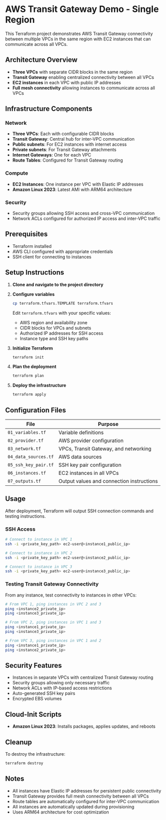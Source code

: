 # AWS Transit Gateway Demo - Single Region

This Terraform project demonstrates AWS Transit Gateway connectivity between multiple VPCs in the same region with EC2 instances that can communicate across all VPCs.

## Architecture Overview

- **Three VPCs** with separate CIDR blocks in the same region
- **Transit Gateway** enabling centralized connectivity between all VPCs
- **EC2 instances** in each VPC with public IP addresses
- **Full mesh connectivity** allowing instances to communicate across all VPCs

## Infrastructure Components

### Network
- **Three VPCs**: Each with configurable CIDR blocks
- **Transit Gateway**: Central hub for inter-VPC communication
- **Public subnets**: For EC2 instances with internet access
- **Private subnets**: For Transit Gateway attachments
- **Internet Gateways**: One for each VPC
- **Route Tables**: Configured for Transit Gateway routing

### Compute
- **EC2 Instances**: One instance per VPC with Elastic IP addresses
- **Amazon Linux 2023**: Latest AMI with ARM64 architecture

### Security
- Security groups allowing SSH access and cross-VPC communication
- Network ACLs configured for authorized IP access and inter-VPC traffic

## Prerequisites

- Terraform installed
- AWS CLI configured with appropriate credentials
- SSH client for connecting to instances

## Setup Instructions

1. **Clone and navigate to the project directory**

2. **Configure variables**
   ```bash
   cp terraform.tfvars.TEMPLATE terraform.tfvars
   ```
   Edit `terraform.tfvars` with your specific values:
   - AWS region and availability zone
   - CIDR blocks for VPCs and subnets
   - Authorized IP addresses for SSH access
   - Instance type and SSH key paths

3. **Initialize Terraform**
   ```bash
   terraform init
   ```

4. **Plan the deployment**
   ```bash
   terraform plan
   ```

5. **Deploy the infrastructure**
   ```bash
   terraform apply
   ```

## Configuration Files

| File | Purpose |
|------|---------|
| `01_variables.tf` | Variable definitions |
| `02_provider.tf` | AWS provider configuration |
| `03_network.tf` | VPCs, Transit Gateway, and networking |
| `04_data_sources.tf` | AWS data sources |
| `05_ssh_key_pair.tf` | SSH key pair configuration |
| `06_instances.tf` | EC2 instances in all VPCs |
| `07_outputs.tf` | Output values and connection instructions |

## Usage

After deployment, Terraform will output SSH connection commands and testing instructions.

### SSH Access
```bash
# Connect to instance in VPC 1
ssh -i <private_key_path> ec2-user@<instance1_public_ip>

# Connect to instance in VPC 2
ssh -i <private_key_path> ec2-user@<instance2_public_ip>

# Connect to instance in VPC 3
ssh -i <private_key_path> ec2-user@<instance3_public_ip>
```

### Testing Transit Gateway Connectivity
From any instance, test connectivity to instances in other VPCs:

```bash
# From VPC 1, ping instances in VPC 2 and 3
ping <instance2_private_ip>
ping <instance3_private_ip>

# From VPC 2, ping instances in VPC 1 and 3
ping <instance1_private_ip>
ping <instance3_private_ip>

# From VPC 3, ping instances in VPC 1 and 2
ping <instance1_private_ip>
ping <instance2_private_ip>
```

## Security Features

- Instances in separate VPCs with centralized Transit Gateway routing
- Security groups allowing only necessary traffic
- Network ACLs with IP-based access restrictions
- Auto-generated SSH key pairs
- Encrypted EBS volumes

## Cloud-Init Scripts

- **Amazon Linux 2023**: Installs packages, applies updates, and reboots

## Cleanup

To destroy the infrastructure:
```bash
terraform destroy
```

## Notes

- All instances have Elastic IP addresses for persistent public connectivity
- Transit Gateway provides full mesh connectivity between all VPCs
- Route tables are automatically configured for inter-VPC communication
- All instances are automatically updated during provisioning
- Uses ARM64 architecture for cost optimization